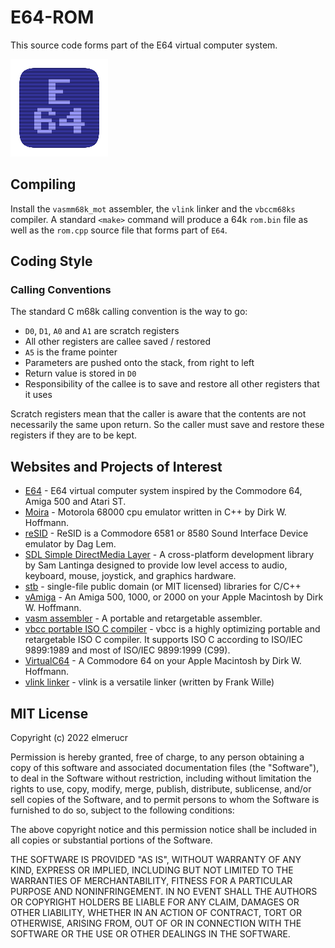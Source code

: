 # E64-ROM

This source code forms part of the E64 virtual computer system.

![E64](./docs/E64_icon_156x156.png)

## Compiling

Install the ```vasmm68k_mot``` assembler, the ```vlink``` linker and the ```vbccm68ks``` compiler. A standard ```<make>``` command will produce a 64k ```rom.bin``` file as well as the ```rom.cpp``` source file that forms part of ```E64```.

## Coding Style

### Calling Conventions

The standard C m68k calling convention is the way to go:

* ``D0``, ``D1``, ``A0`` and ``A1`` are scratch registers
* All other registers are callee saved / restored
* ``A5`` is the frame pointer
* Parameters are pushed onto the stack, from right to left
* Return value is stored in ``D0``
* Responsibility of the callee is to save and restore all other registers that it uses

Scratch registers mean that the caller is aware that the contents are not necessarily the same upon return. So the caller must save and restore these registers if they are to be kept.

## Websites and Projects of Interest

* [E64](https://github.com/elmerucr/E64) - E64 virtual computer system inspired by the Commodore 64, Amiga 500 and Atari ST.
* [Moira](https://github.com/dirkwhoffmann/Moira) - Motorola 68000 cpu emulator written in C++ by Dirk W. Hoffmann.
* [reSID](http://www.zimmers.net/anonftp/pub/cbm/crossplatform/emulators/resid/index.html) - ReSID is a Commodore 6581 or 8580 Sound Interface Device emulator by Dag Lem.
* [SDL Simple DirectMedia Layer](https://www.libsdl.org) - A cross-platform development library by Sam Lantinga designed to provide low level access to audio, keyboard, mouse, joystick, and graphics hardware.
* [stb](https://github.com/nothings/stb) - single-file public domain (or MIT licensed) libraries for C/C++
* [vAmiga](https://dirkwhoffmann.github.io/vAmiga/) - An Amiga 500, 1000, or 2000 on your Apple Macintosh by Dirk W. Hoffmann.
* [vasm assembler](http://sun.hasenbraten.de/vasm/) - A portable and retargetable assembler.
* [vbcc portable ISO C compiler](http://www.compilers.de/vbcc.html) - vbcc is a highly optimizing portable and retargetable ISO C compiler. It supports ISO C according to ISO/IEC 9899:1989 and most of ISO/IEC 9899:1999 (C99).
* [VirtualC64](https://dirkwhoffmann.github.io/virtualc64/) - A Commodore 64 on your Apple Macintosh by Dirk W. Hoffmann.
* [vlink linker](http://www.compilers.de/vlink.html) - vlink is a versatile linker (written by Frank Wille)

## MIT License

Copyright (c) 2022 elmerucr

Permission is hereby granted, free of charge, to any person obtaining a copy of this software and associated documentation files (the "Software"), to deal in the Software without restriction, including without limitation the rights to use, copy, modify, merge, publish, distribute, sublicense, and/or sell copies of the Software, and to permit persons to whom the Software is furnished to do so, subject to the following conditions:

The above copyright notice and this permission notice shall be included in all copies or substantial portions of the Software.

THE SOFTWARE IS PROVIDED "AS IS", WITHOUT WARRANTY OF ANY KIND, EXPRESS OR IMPLIED, INCLUDING BUT NOT LIMITED TO THE WARRANTIES OF MERCHANTABILITY, FITNESS FOR A PARTICULAR PURPOSE AND NONINFRINGEMENT. IN NO EVENT SHALL THE AUTHORS OR COPYRIGHT HOLDERS BE LIABLE FOR ANY CLAIM, DAMAGES OR OTHER LIABILITY, WHETHER IN AN ACTION OF CONTRACT, TORT OR OTHERWISE, ARISING FROM, OUT OF OR IN CONNECTION WITH THE SOFTWARE OR THE USE OR OTHER DEALINGS IN THE
SOFTWARE.
